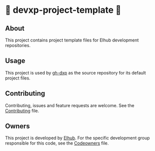 # 📝 devxp-project-template 📝

## About

This project contains project template files for Elhub development repositories.

## Usage

This project is used by [gh-dxp](https://github.com/elhub/gh-dxp) as the source repository for its default project
files.

## Contributing

Contributing, issues and feature requests are welcome. See the [Contributing](https://github.com/elhub/devxp/blob/main/.github/CONTRIBUTING) file.

## Owners

This project is developed by [Elhub](https://www.elhub.no). For the specific development group responsible for this
code, see the [Codeowners](https://github.com/elhub/devxp/blob/main/.github/CODEOWNERS) file.
